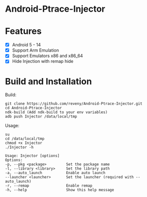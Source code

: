 # Android-Ptrace-Injector

# Features
- [x] Android 5 - 14
- [x] Support Arm Emulation
- [x] Support Emulators x86 and x86_64
- [x] Hide Injection with remap hide

# Build and Installation
Build:
  ```shell
  git clone https://github.com/reveny/Android-Ptrace-Injector.git
  cd Android-Ptrace-Injector
  ndk-build (Add ndk-build to your env variables)
  adb push Injector /data/local/tmp
  ```
  Usage:
   ```shell
  su
  cd /data/local/tmp
  chmod +x Injector
  ./Injector -h

  Usage: Injector [options]
  Options:
  -p, --pkg <package>         Set the package name
  -l, --library <library>     Set the library path
  -a, --auto_launch           Enable auto launch
  --launcher <launcher>       Set the launcher (required with --auto_launch)
  -r, --remap                 Enable remap
  -h, --help                  Show this help message
  ```
  
  
